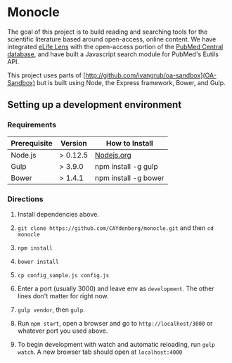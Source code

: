 # Monocle #

The goal of this project is to build reading and searching tools for the scientific literature based around open-access, online content. We have integrated [eLife Lens](https://github.com/elifesciences/lens "eLife Lens") with the open-access portion of the [PubMed Central database](http://www.ncbi.nlm.nih.gov/pmc/), and have built a Javascript search module for PubMed's Eutils API.

This project uses parts of [http://github.com/ivangrub/oa-sandbox](OA-Sandbox) but is built using Node, the Express framework, Bower, and Gulp.

## Setting up a development environment ##

### Requirements ###

<table>
  <thead>
    <tr><th>Prerequisite</th><th>Version</th><th>How to Install</th></tr>
  </thead>
  <tbody>
    <tr><td>Node.js</td><td>&gt; 0.12.5</td><td><a href="https://nodejs.org/">Nodejs.org</a></td></tr>
    <tr><td>Gulp</td><td>&gt; 3.9.0</td><td>npm install -g gulp</td></tr>
    <tr><td>Bower</td><td>&gt; 1.4.1</td><td>npm install -g bower</td></tr>
  </tbody>
</table>

### Directions ###

1. Install dependencies above.

1. `git clone https://github.com/CAYdenberg/monocle.git` and then `cd monocle`

1. `npm install`

1. `bower install`

1. `cp config_sample.js config.js`

1. Enter a port (usually 3000) and leave env as `development`. The other lines don't matter for right now.

1. `gulp vendor`, then `gulp`. 

1. Run `npm start`, open a browser and go to `http://localhost/3000` or whatever port you used above.

1. To begin development with watch and automatic reloading, run `gulp watch`. A new browser tab should open at `localhost:4000`